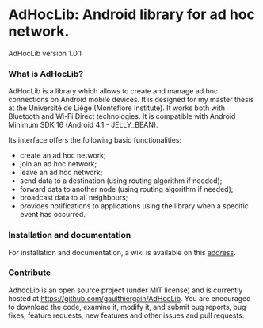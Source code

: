 # AdHocLib: Android library for ad hoc network.

AdHocLib version 1.0.1

### What is AdHocLib?

AdHocLib is a library which allows to create and manage ad hoc connections on Android mobile devices. It is designed for my master thesis at the Université de Liège (Montefiore Institute). It works both with Bluetooth and Wi-Fi Direct technologies. It is compatible with Android Minimum SDK 16 (Android 4.1 - JELLY_BEAN).

Its interface offers the following basic functionalities:
  - create an ad hoc network;
  - join an ad hoc network;
  - leave an ad hoc network;
  - send data to a destination (using routing algorithm if needed);
  - forward data to another node (using routing algorithm if needed);
  - broadcast data to all neighbours;
  - provides notifications to applications using the library when a specific event has occurred. 
  
### Installation and documentation

For installation and documentation, a wiki is available on this [address](https://github.com/gaulthiergain/AdHocLib/wiki/Main-page).

### Contribute

AdhocLib is an open source project (under MIT license) and is currently hosted at <https://github.com/gaulthiergain/AdHocLib>.  You are encouraged to download the code, examine it, modify it, and submit bug reports, bug fixes, feature requests, new features and other issues and pull requests.
